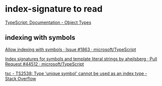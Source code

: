 # index-signature to read

[TypeScript: Documentation - Object Types](https://www.typescriptlang.org/docs/handbook/2/objects.html#index-signatures) 



## indexing with symbols

[Allow indexing with symbols · Issue #1863 · microsoft/TypeScript](https://github.com/microsoft/TypeScript/issues/1863) 

[Index signatures for symbols and template literal strings by ahejlsberg · Pull Request #44512 · microsoft/TypeScript](https://github.com/microsoft/TypeScript/pull/44512) 

[tsc - TS2538: Type 'unique symbol' cannot be used as an index type - Stack Overflow](https://stackoverflow.com/questions/53404675/ts2538-type-unique-symbol-cannot-be-used-as-an-index-type) 
